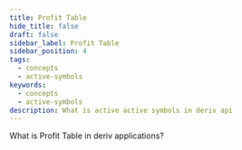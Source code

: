 ```yaml
---
title: Profit Table
hide_title: false
draft: false
sidebar_label: Profit Table
sidebar_position: 4
tags:
  - concepts
  - active-symbols
keywords:
  - concepts
  - active-symbols
description: What is active active symbols in deriv api
---
```


What is Profit Table in deriv applications?
